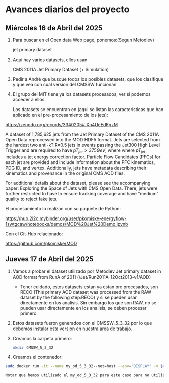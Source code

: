 # Avances diarios del proyecto

## Miércoles 16 de Abril del 2025

1. Para buscar en el Open data Web page, ponemos:(Segun Metodiev)
   
   jet primary dataset

3. Aqui hay varios datasets, ellos usan
   
   CMS 2011A Jet Primary Dataset (+ Simulation)

5. Pedir a André que busque todos los posibles datasets, que los clasifique y que vea con cual version del CMSSW funcionan.

6. El grupo del MIT tiene ya los datasets procesados, ver si podemos acceder a ellos.

   Los datasets se encuentran en (aqui se listan las caracteristicas que han aplicado en el pre-procesamiento de los jets):

https://zenodo.org/records/3340205#.Xh4UeEdKgzM

   A dataset of 1,785,625 jets from the Jet Primary Dataset of the CMS 2011A Open Data reprocessed into the MOD HDF5 format. Jets are    selected from the hardest two anti-kT R=0.5 jets in events passing the Jet300 High Level Trigger and are required to have $pT_{jet} > 375 GeV$, where where $pT_{jet}$ includes a jet energy correction factor. Particle Flow Candidates (PFCs) for each jet are provided and include information about the PFC kinematics, PDG ID, and vertex. Additionally, jets have metadata describing their kinematics and provenance in the original CMS AOD files.

For additional details about the dataset, please see the accompanying paper: Exploring the Space of Jets with CMS Open Data. There, jets were further restricted to have to ensure tracking coverage and have "medium" quality to reject fake jets.

El procesamiento lo realizan con su paquete de Python:

https://hub.2i2c.mybinder.org/user/pkomiske-energyflow-1swtgcaw/notebooks/demos/MOD%20Jet%20Demo.ipynb

Con el Git-Hub relacionado:

https://github.com/pkomiske/MOD


## Jueves 17 de Abril del 2025

1. Vamos a probar el dataset utilizado por Metodiev
   Jet primary dataset in AOD format from RunA of 2011 (/Jet/Run2011A-12Oct2013-v1/AOD)
   * Tener cuidado, estos datasets estan ya estan pre procesados, son RECO (This primary AOD dataset was processed from the RAW dataset by the following step:RECO) y si se pueden usar directamente en los analisis. Sin embargo los que son RAW, no se pueden usar directamente en los analisis, se deben procesar primero.
  
2. Estos datasets fueron generados con el CMSSW_5_3_32 por lo que debemos instalar esta version en nuestra area de trabajo.

3. Creamos la carpeta primero:

   ```bash
   mkdir CMSSW_5_3_32
   ```

4. Creamos el contenedor:
```bash
sudo docker run -it --name my_od_5_3_32--net=host --env="DISPLAY" -v $HOME/.Xauthority:/home/cmsusr/.Xauthority:rw  -v ${HOME}cms_open_data_work:/code cmsopendata/cmssw_5_3_32-slc6_amd64_gcc472 /bin/bash

Notar que hemos utilizado el my_od_5_3_32 para este caso para no utilizar el del otro release.



